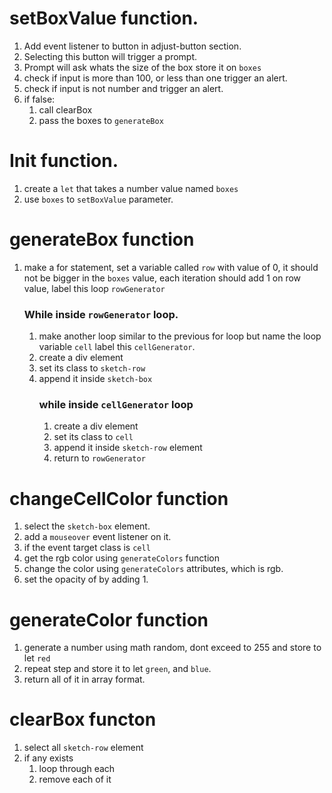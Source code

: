 # setBoxValue function.
1. Add event listener to button in adjust-button section.
1. Selecting this button will trigger a prompt.
1. Prompt will ask whats the size of the box store it on `boxes`
1. check if input is more than 100, or less than one trigger an alert.
1. check if input is not number and trigger an alert.
1. if false:
    1. call clearBox
    1. pass the boxes to `generateBox`

# Init function.
1. create a `let` that takes a number value named `boxes`
1. use `boxes` to `setBoxValue` parameter.

# generateBox function
1. make a for statement, set a variable called `row` with value of 0, it should not be bigger in the `boxes` value, each iteration should add 1 on row value, label this loop `rowGenerator`
    ### While inside `rowGenerator` loop.
    1. make another loop similar to the previous for loop but name the loop variable `cell` label this `cellGenerator`.
    1. create a div element
    1. set its class to `sketch-row`
    1. append it inside `sketch-box`
        ### while inside `cellGenerator` loop
        1. create a div element
        1. set its class to `cell`
        1. append it inside `sketch-row` element
        1. return to `rowGenerator`

# changeCellColor function
1. select the `sketch-box` element.
1. add a `mouseover` event listener on it.
1. if the event target class is `cell`
1. get the rgb color using `generateColors` function
1. change the color using `generateColors` attributes, which is rgb.
1. set the opacity of by adding 1.

# generateColor function
1. generate a number using math random, dont exceed to 255 and store to let `red`
1. repeat step and store it to let `green`, and `blue`.
1. return all of it in array format.

# clearBox functon
1. select all `sketch-row` element
1. if any exists
    1. loop through each
    1. remove each of it